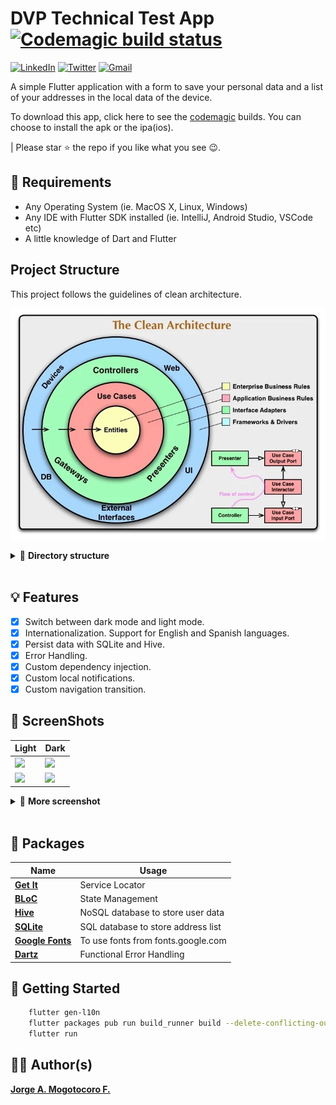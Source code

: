 # DVP Technical Test App [![Codemagic build status](https://api.codemagic.io/apps/635e9d666520fbed792c9a3a/635e9d666520fbed792c9a39/status_badge.svg)](https://codemagic.io/apps/635e9d666520fbed792c9a3a/635e9d666520fbed792c9a39/latest_build)

[![LinkedIn](https://img.shields.io/badge/LinkedIn-0077B5?style=for-the-badge&logo=linkedin&logoColor=white)](https://www.linkedin.com/in/jorgemogotocoro/) [![Twitter](https://img.shields.io/badge/Twitter-1DA1F2?style=for-the-badge&logo=twitter&logoColor=white)](https://twitter.com/MogotocoroJorge) [![Gmail](https://img.shields.io/badge/Gmail-D14836?style=for-the-badge&logo=gmail&logoColor=white)](mailto:jorgemogotocoro05@outlook.es)

A simple Flutter application with a form to save your personal data and a list of your addresses in the local data of the device.

To download this app, click here to see the [codemagic](https://codemagic.io/app/635e9d666520fbed792c9a3a/build/635e9ecc6520fb6c1b6738a0) builds. You can choose to install the apk or the ipa(ios).

| Please star ⭐ the repo if you like what you see 😉.

## 📝 Requirements

- Any Operating System (ie. MacOS X, Linux, Windows)
- Any IDE with Flutter SDK installed (ie. IntelliJ, Android Studio, VSCode etc)
- A little knowledge of Dart and Flutter

## Project Structure

This project follows the guidelines of clean architecture.

![CleanArchitecture](screenshots/CleanArchitecture.webp)

<details>
  <summary>📁 <b>Directory structure</b></summary>
  
  ```bash
.
├── core
│   ├── api
│   │   ├── api_interceptors.dart
│   │   └── api_provider.dart
│   ├── binding
│   │   └── bindings_interface.dart
│   ├── bloc
│   │   └── bloc_observer.dart
│   ├── database
│   │   ├── collections_name.dart
│   │   └── database_helper.dart
│   ├── env.dart
│   ├── extensions
│   │   ├── color.dart
│   │   ├── date_time.dart
│   │   ├── drightness.dart
│   │   ├── list.dart
│   │   ├── string.dart
│   │   └── time_of_day.dart
│   ├── failures
│   │   ├── error.dart
│   │   ├── exception.dart
│   │   └── failure.dart
│   ├── localization
│   │   ├── app_en.arb
│   │   ├── app_es.arb
│   │   ├── app_localizations.dart
│   │   ├── app_localizations_en.dart
│   │   └── app_localizations_es.dart
│   ├── overlay
│   │   └── custom_overlays.dart
│   ├── page
│   │   ├── base_bloc_state.dart
│   │   ├── base_state.dart
│   │   └── base_stateless.dart
│   ├── settings
│   │   ├── app_assets.dart
│   │   ├── app_branding.dart
│   │   ├── app_colors.dart
│   │   ├── app_fonts.dart
│   │   ├── app_icons.dart
│   │   ├── app_routes.dart
│   │   ├── app_settings.dart
│   │   ├── app_styles.dart
│   │   └── app_theme.dart
│   ├── usecase
│   │   └── usecase.dart
│   ├── utils
│   │   ├── database_utils.dart
│   │   ├── formaters.dart
│   │   ├── navigation.dart
│   │   └── update_application_utils.dart
│   ├── validators
│   │   ├── image_validator.dart
│   │   ├── text_input.dart
│   │   └── validators.dart
│   └── widget
│       └── base_widget.dart
├── features
│   ├── app
│   │   ├── app.dart
│   │   ├── bindings
│   │   │   ├── address_list_binding.dart
│   │   │   └── home_binding.dart
│   │   ├── blocs
│   │   │   ├── address_detail_bloc
│   │   │   │   ├── address_detail_bloc.dart
│   │   │   │   ├── address_detail_event.dart
│   │   │   │   └── address_detail_state.dart
│   │   │   ├── address_list_bloc
│   │   │   │   ├── address_list_bloc.dart
│   │   │   │   ├── address_list_event.dart
│   │   │   │   └── address_list_state.dart
│   │   │   ├── global
│   │   │   │   └── global_session_bloc
│   │   │   │       ├── global_session_bloc.dart
│   │   │   │       ├── global_session_event.dart
│   │   │   │       └── global_session_state.dart
│   │   │   ├── home_bloc
│   │   │   │   ├── home_bloc.dart
│   │   │   │   ├── home_event.dart
│   │   │   │   └── home_state.dart
│   │   │   └── splash_bloc
│   │   │       ├── splash_bloc.dart
│   │   │       ├── splash_event.dart
│   │   │       └── splash_state.dart
│   │   ├── custom
│   │   │   ├── components
│   │   │   │   ├── custom_app_bar.dart
│   │   │   │   ├── custom_bottom_app_bar.dart
│   │   │   │   └── custom_invisible_app_bar.dart
│   │   │   └── widgets
│   │   │       ├── button_widget.dart
│   │   │       ├── circular_progress_indicator_widget.dart
│   │   │       ├── custom_text_field.dart
│   │   │       ├── dropdown_widget.dart
│   │   │       ├── empty_item_widget.dart
│   │   │       ├── global_image_provider.dart
│   │   │       ├── input_time_widget.dart
│   │   │       ├── loading_widget.dart
│   │   │       ├── modal_decoration_widget.dart
│   │   │       └── wrap_banner_widget.dart
│   │   └── pages
│   │       ├── address_detail_page
│   │       │   ├── address_detail_page.dart
│   │       │   └── widgets
│   │       │       └── address_detail_title_widget.dart
│   │       ├── address_list_page
│   │       │   ├── address_list_page.dart
│   │       │   └── widgets
│   │       │       └── address_item_widget.dart
│   │       ├── home_page.dart
│   │       └── splash_page.dart
│   ├── data
│   │   ├── datasource
│   │   │   ├── address_local_data_source.dart
│   │   │   ├── auth_local_data_source.dart
│   │   │   ├── auth_remote_data_source.dart
│   │   │   ├── location_remote_datasource.dart
│   │   │   └── user_remote_data_source.dart
│   │   ├── models
│   │   │   ├── address_model.dart
│   │   │   ├── city_model.dart
│   │   │   ├── country_model.dart
│   │   │   └── user_model.dart
│   │   └── repositories
│   │       ├── address_repository_impl.dart
│   │       ├── auth_repository_impl.dart
│   │       ├── location_remote_datasource_impl.dart
│   │       └── user_repository_impl.dart
│   └── domain
│       ├── entities
│       │   ├── address_entity.dart
│       │   ├── address_entity.g.dart
│       │   ├── city_entity.dart
│       │   ├── country_entity.dart
│       │   ├── enums
│       │   │   ├── enum_app_version_status.dart
│       │   │   └── session_status.dart
│       │   ├── user_entity.dart
│       │   └── user_entity.g.dart
│       ├── repositories
│       │   ├── address_repository.dart
│       │   ├── auth_repository.dart
│       │   ├── location_repository.dart
│       │   └── user_repository.dart
│       └── usecases
│           ├── check_authenticated_use_case.dart
│           ├── get_current_user_usecase.dart
│           ├── get_list_address_usecase.dart
│           ├── get_user_data_usecase.dart
│           ├── register_user_usecase.dart
│           ├── reject_user_confirmation_usecase.dart
│           ├── remove_address_usecase.dart
│           ├── save_address_usecase.dart
│           └── set_address_usecase.dart
├── gen
│   └── assets.gen.dart
├── injection_container.dart
├── main.dart
├── main_development.dart
└── main_production.dart

43 directories, 119 files

````

</details>

</br>

## 💡 Features

- [x] Switch between dark mode and light mode.
- [x] Internationalization. Support for English and Spanish languages.
- [x] Persist data with SQLite and Hive.
- [x] Error Handling.
- [x] Custom dependency injection.
- [x] Custom local notifications.
- [x] Custom navigation transition.

## 📱 ScreenShots

| Light                             | Dark                              |
| --------------------------------- | --------------------------------- |
| <img src="screenshots/Screenshot_1667147616.png" width="400">  | <img src="screenshots/Screenshot_1667147618.png" width="400">  |
| <img src="screenshots/Screenshot_1667148830.png" width="400">  | <img src="screenshots/Screenshot_1667148832.png" width="400">  |

<details>
  <summary>📱 <b>More screenshot</b></summary>

| Light                             | Dark                              |
| --------------------------------- | --------------------------------- |
| <img src="screenshots/Screenshot_1667147274.png" width="400">  | <img src="screenshots/Screenshot_1667147276.png" width="400">  |
| <img src="screenshots/Screenshot_1667147335.png" width="400">  | <img src="screenshots/Screenshot_1667147336.png" width="400">  |
| <img src="screenshots/Screenshot_1667147327.png" width="400">  | <img src="screenshots/Screenshot_1667147329.png" width="400">  |
| <img src="screenshots/Screenshot_1667147344.png" width="400">  | <img src="screenshots/Screenshot_1667147345.png" width="400">  |
| <img src="screenshots/Screenshot_1667147355.png" width="400">  | <img src="screenshots/Screenshot_1667147360.png" width="400">  |
| <img src="screenshots/Screenshot_1667147384.png" width="400">  | <img src="screenshots/Screenshot_1667147371.png" width="400">  |
| <img src="screenshots/Screenshot_1667147319.png" width="400">  | <img src="screenshots/Screenshot_1667147321.png" width="400">  |

</details>

</br>

## 🔌 Packages

| Name                                                          | Usage                                               |
| ------------------------------------------------------------- | --------------------------------------------------- |
| [**Get It**](https://pub.dev/packages/get_it)                 | Service Locator                                     |
| [**BLoC**](https://pub.dev/packages/bloc)                     | State Management                                    |
| [**Hive**](https://pub.dev/packages/hive)                     | NoSQL database to store user data                   |
| [**SQLite**](https://pub.dev/packages/sqflite)                | SQL database to store address list                  |
| [**Google Fonts**](https://pub.dev/packages/google_fonts)     | To use fonts from fonts.google.com                  |
| [**Dartz**](https://pub.dev/packages/dartz)                   | Functional Error Handling                           |

## 🚀 Getting Started

```bash
    flutter gen-l10n
    flutter packages pub run build_runner build --delete-conflicting-outputs
    flutter run
````

## 👨‍💻 Author(s)

[**Jorge A. Mogotocoro F.**](https://www.linkedin.com/in/jorgemogotocoro/)
